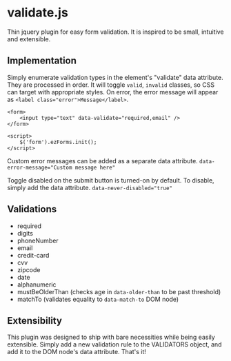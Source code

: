# validate.js
Thin jquery plugin for easy form validation. It is inspired to be small,
intuitive and extensible. 


## Implementation
Simply enumerate validation types in the element's "validate" data attribute.
They are processed in order. It will toggle `valid`, `invalid` classes,
so CSS can target with appropriate styles. On error, the error message will
appear as `<label class="error">Message</label>`.

```
<form>
    <input type="text" data-validate="required,email" />
</form>

<script>
    $('form').ezForms.init();
</script>
```

Custom error messages can be added as a separate data attribute.
`data-error-message="Custom message here"`

Toggle disabled on the submit button is turned-on by default. To disable,
simply add the data attribute.
`data-never-disabled="true"`


## Validations
- required
- digits
- phoneNumber
- email
- credit-card
- cvv
- zipcode
- date
- alphanumeric
- mustBeOlderThan (checks age in `data-older-than` to be past threshold)
- matchTo (validates equality to `data-match-to` DOM node)

## Extensibility
This plugin was designed to ship with bare necessities while being
easily extensible. Simply add a new validation rule to the VALIDATORS
object, and add it to the DOM node's data attribute. That's it!
<script>
    var key = "new-rule";
    EzForms.VALIDATORS[key] = function(value) {
        return value === 'new-rule';
    };
</script>
```
